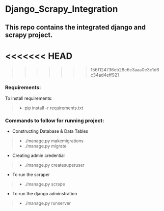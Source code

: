 # Django_Scrapy_Integration
This repo contains the integrated django and scrapy project.
---

<<<<<<< HEAD
=======


>>>>>>> 156f124736eb28c6c3aaa0e3c1d6c34ad4eff921
### Requirements:

To install requirements:
>* pip install -r requirements.txt



### Commands to follow for running project:
 
* Constructing Database & Data Tables
 >* ./manage.py makemigrations
 >* ./manage.py migrate

 * Creating admin credential
 >* ./manage.py createsuperuser

 * To run the scraper
 >* ./manage.py scrape

 * To run the django adminstration
     
 >* ./manage.py runserver
